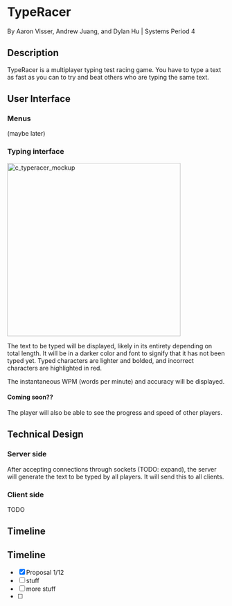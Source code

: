 # TypeRacer
By Aaron Visser, Andrew Juang, and Dylan Hu | Systems Period 4

## Description
TypeRacer is a multiplayer typing test racing game. You have to type a text as fast as you can to try and beat others who are typing the same text.

## User Interface
### Menus
(maybe later)

### Typing interface
<img width="400" alt="c_typeracer_mockup" src="https://user-images.githubusercontent.com/43192121/148847406-95b9ef1b-d356-4044-ab8f-d57bddaf3302.png">

The text to be typed will be displayed, likely in its entirety depending on total length. It will be in a darker color and font to signify that it has not been typed yet. Typed characters are lighter and bolded, and incorrect characters are highlighted in red.

The instantaneous WPM (words per minute) and accuracy will be displayed.

#### Coming soon??
The player will also be able to see the progress and speed of other players.


## Technical Design
### Server side
After accepting connections through sockets (TODO: expand), the server will generate the text to be typed by all players. It will send this to all clients. 

### Client side
TODO

## Timeline
## Timeline
- [x] Proposal 1/12
- [ ] stuff
- [ ] more stuff
- [ ] 
